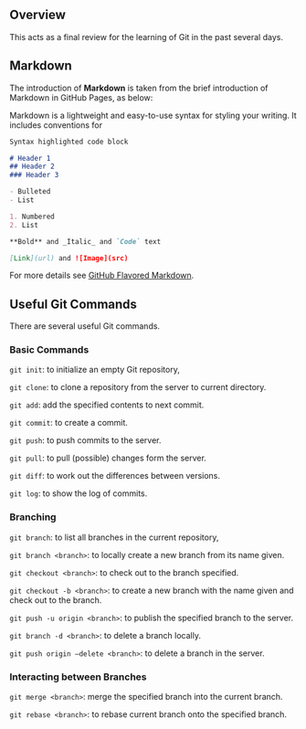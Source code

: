 ## Overview

This acts as a final review for the learning of Git in the past several days.

## Markdown

The introduction of **Markdown** is taken from the brief introduction of Markdown in GitHub Pages, as below:

Markdown is a lightweight and easy-to-use syntax for styling your writing. It includes conventions for

```markdown
Syntax highlighted code block

# Header 1
## Header 2
### Header 3

- Bulleted
- List

1. Numbered
2. List

**Bold** and _Italic_ and `Code` text

[Link](url) and ![Image](src)
```

For more details see [GitHub Flavored Markdown](https://guides.github.com/features/mastering-markdown/).

## Useful Git Commands

There are several useful Git commands.

### Basic Commands

`git init`: to initialize an empty Git repository,

`git clone`: to clone a repository from the server to current directory.

`git add`: add the specified contents to next commit.

`git commit`: to create a commit.

`git push`: to push commits to the server.

`git pull`: to pull (possible) changes form the server.

`git diff`: to work out the differences between versions.

`git log`: to show the log of commits.

### Branching

`git branch`: to list all branches in the current repository,

`git branch <branch>`: to locally create a new branch from its name given.

`git checkout <branch>`: to check out to the branch specified.

`git checkout -b <branch>`: to create a new branch with the name given and check out to the branch.

`git push -u origin <branch>`: to publish the specified branch to the server.

`git branch -d <branch>`: to delete a branch locally.

`git push origin –delete <branch>`: to delete a branch in the server.

### Interacting between Branches

`git merge <branch>`: merge the specified branch into the current branch.

`git rebase <branch>`: to rebase current branch onto the specified branch.

